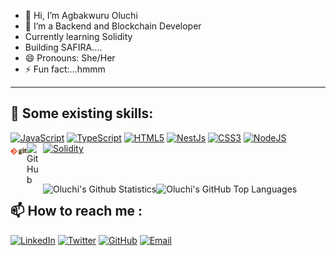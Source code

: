 - 👋 Hi, I’m Agbakwuru Oluchi
- 🌱 I’m a Backend and Blockchain Developer
-  Currently learning Solidity
-  Building SAFIRA....
- 😄 Pronouns: She/Her
- ⚡ Fun fact:...hmmm

---

## 🌱 Some existing skills:
<p align="left">
<a href="https://developer.mozilla.org/en-US/docs/Web/JavaScript" target="_blank" rel="noreferrer"><img src="https://raw.githubusercontent.com/danielcranney/readme-generator/main/public/icons/skills/javascript-colored.svg" width="36" height="36" alt="JavaScript" /></a>
<a href="https://www.typescriptlang.org/" target="_blank" rel="noreferrer"><img src="https://raw.githubusercontent.com/danielcranney/readme-generator/main/public/icons/skills/typescript-colored.svg" width="36" height="36" alt="TypeScript" /></a>
<a href="https://developer.mozilla.org/en-US/docs/Glossary/HTML5" target="_blank" rel="noreferrer"><img src="https://raw.githubusercontent.com/danielcranney/readme-generator/main/public/icons/skills/html5-colored.svg" width="36" height="36" alt="HTML5" /></a>
<a href="https://nestjs.org/docs" target="_blank" rel="noreferrer"><img src="https://raw.githubusercontent.com/danielcranney/readme-generator/main/public/icons/skills/nestjs-colored.svg" width="36" height="36" alt="NestJs" /></a>
<a href="https://www.w3.org/TR/CSS/#css" target="_blank" rel="noreferrer"><img src="https://raw.githubusercontent.com/danielcranney/readme-generator/main/public/icons/skills/css3-colored.svg" width="36" height="36" alt="CSS3" /></a>
<a href="https://nodejs.org/en/" target="_blank" rel="noreferrer"><img src="https://raw.githubusercontent.com/danielcranney/readme-generator/main/public/icons/skills/nodejs-colored.svg" width="36" height="36" alt="NodeJS" /></a>
<a href="https://solidity.org/en/" target="_blank" rel="noreferrer"><img src="https://raw.githubusercontent.com/danielcranney/readme-generator/main/public/icons/skills/solidity-colored.svg" width="36" height="36" alt="Solidity" /></a>
<img align="left" alt="Git" width="26px" src="https://raw.githubusercontent.com/github/explore/80688e429a7d4ef2fca1e82350fe8e3517d3494d/topics/git/git.png" />
<img align="left" alt="GitHub" width="26px" src="https://img.icons8.com/dusk/64/000000/postman-api.png" />
</p>


<br />
<br />

 <img align="left" alt="Oluchi's Github Statistics" src="https://github-readme-stats.vercel.app/api?username=oluchicharity&show_icons=true&theme=radical" />


<img align="left" alt="Oluchi's GitHub Top Languages" src="https://github-readme-stats.vercel.app/api/top-langs/?username=oluchicharity" />



## 📫 How to reach me :
[![LinkedIn](https://img.shields.io/badge/LinkedIn-0A66C2?style=flat&logo=linkedin&logoColor=white)](http://linkedin.com/in/agbakwuru-oluchi-6a9265266)
[![Twitter](https://img.shields.io/badge/Twitter-1DA1F2?style=flat&logo=twitter&logoColor=white)](https://x.com/Oluchiie_)
[![GitHub](https://img.shields.io/badge/GitHub-181717?style=flat&logo=github&logoColor=white)](https://github.com/oluchicharity)
[![Email](https://img.shields.io/badge/Email-D14836?style=flat&logo=gmail&logoColor=white)](mailto:oluchicharity10@gmail.com)





<!---
oluchicharity/oluchicharity is a ✨ special ✨ repository because its `README.md` (this file) appears on your GitHub profile.
You can click the Preview link to take a look at your changes.
--->
